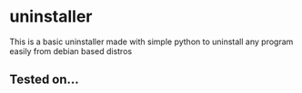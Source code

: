 # uninstaller
This is a basic uninstaller made with simple python to uninstall any program easily from debian based distros

## Tested on...
